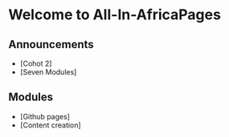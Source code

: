 # Welcome to All-In-AfricaPages

## Announcements

- [Cohot 2]
- [Seven Modules]

## Modules

- [Github pages]
- [Content creation]
